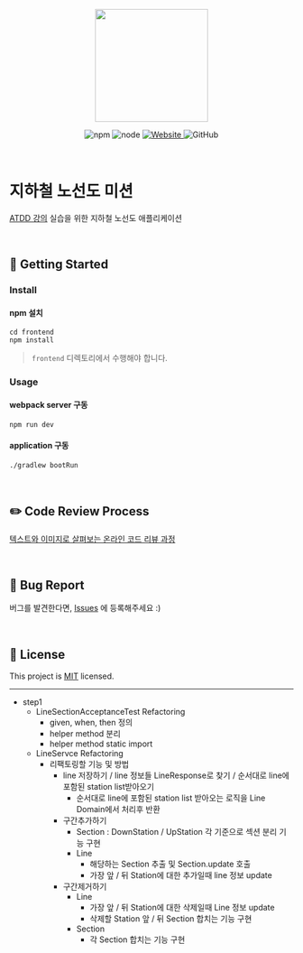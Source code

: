 <p align="center">
    <img width="200px;" src="https://raw.githubusercontent.com/woowacourse/atdd-subway-admin-frontend/master/images/main_logo.png"/>
</p>
<p align="center">
  <img alt="npm" src="https://img.shields.io/badge/npm-6.14.15-blue">
  <img alt="node" src="https://img.shields.io/badge/node-14.18.2-blue">
  <a href="https://edu.nextstep.camp/c/R89PYi5H" alt="nextstep atdd">
    <img alt="Website" src="https://img.shields.io/website?url=https%3A%2F%2Fedu.nextstep.camp%2Fc%2FR89PYi5H">
  </a>
  <img alt="GitHub" src="https://img.shields.io/github/license/next-step/atdd-subway-admin">
</p>

<br>

# 지하철 노선도 미션
[ATDD 강의](https://edu.nextstep.camp/c/R89PYi5H) 실습을 위한 지하철 노선도 애플리케이션

<br>

## 🚀 Getting Started

### Install
#### npm 설치
```
cd frontend
npm install
```
> `frontend` 디렉토리에서 수행해야 합니다.

### Usage
#### webpack server 구동
```
npm run dev
```
#### application 구동
```
./gradlew bootRun
```
<br>

## ✏️ Code Review Process
[텍스트와 이미지로 살펴보는 온라인 코드 리뷰 과정](https://github.com/next-step/nextstep-docs/tree/master/codereview)

<br>

## 🐞 Bug Report

버그를 발견한다면, [Issues](https://github.com/next-step/atdd-subway-service/issues) 에 등록해주세요 :)

<br>

## 📝 License

This project is [MIT](https://github.com/next-step/atdd-subway-service/blob/master/LICENSE.md) licensed.

---
- step1
  - LineSectionAcceptanceTest Refactoring
    - given, when, then 정의
    - helper method 분리
    - helper method static import
  - LineServce Refactoring
    - 리팩토링할 기능 및 방법
      - line 저장하기 / line 정보들 LineResponse로 찾기 / 순서대로 line에 포함된 station list받아오기 
        - 순서대로 line에 포함된 station list 받아오는 로직을 Line Domain에서 처리후 반환
      - 구간추가하기
        - Section : DownStation / UpStation 각 기준으로 섹션 분리 기능 구현 
        - Line 
          - 해당하는 Section 추출 및 Section.update 호출 
          - 가장 앞 / 뒤 Station에 대한 추가일때 line 정보 update 
      - 구간제거하기
        - Line
          - 가장 앞 / 뒤 Station에 대한 삭제일때 Line 정보 update 
          - 삭제할 Station 앞 / 뒤 Section 합치는 기능 구현 
        - Section
          - 각 Section 합치는 기능 구현 
        

      